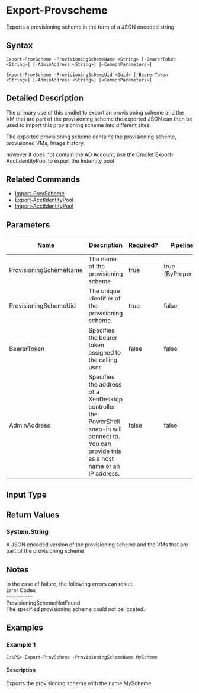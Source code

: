 ﻿
# Export-Provscheme
Exports a provisioning scheme in the form of a JSON encoded string
## Syntax
```
Export-ProvScheme -ProvisioningSchemeName <String> [-BearerToken <String>] [-AdminAddress <String>] [<CommonParameters>]

Export-ProvScheme -ProvisioningSchemeUid <Guid> [-BearerToken <String>] [-AdminAddress <String>] [<CommonParameters>]
```
## Detailed Description
The primary use of this cmdlet to export an provisioning scheme and the VM that are part of the provisioning scheme the exported JSON can then be used to import this provisioning scheme into different sites.


The exported provisioning scheme contains the provisioning scheme, provisioned VMs, Image history.


however it does not contain the AD Account, use the Cmdlet Export-AcctIdentityPool to export the Indentity pool


## Related Commands

* [Import-ProvScheme](./Import-ProvScheme/)
* [Export-AcctIdentityPool](./Export-AcctIdentityPool/)
* [Import-AcctIdentityPool](./Import-AcctIdentityPool/)
## Parameters
| Name   | Description | Required? | Pipeline Input | Default Value |
| --- | --- | --- | --- | --- |
| ProvisioningSchemeName | The name of the provisioning scheme. | true | true (ByPropertyName) |  |
| ProvisioningSchemeUid | The unique identifier of the provisioning scheme. | true | false |  |
| BearerToken | Specifies the bearer token assigned to the calling user | false | false |  |
| AdminAddress | Specifies the address of a XenDesktop controller the PowerShell snap-in will connect to. You can provide this as a host name or an IP address. | false | false | Localhost. Once a value is provided by any cmdlet, this value becomes the default. |

## Input Type

### 

## Return Values

### System.String
A JSON encoded version of the provisioning scheme and the VMs that are part of the provisioning scheme
## Notes
In the case of failure, the following errors can result.<br>    Error Codes<br>    -----------<br>    ProvisioningSchemeNotFound<br>    The specified provisioning scheme could not be located.
## Examples

### Example 1
```
C:\PS> Export-ProvScheme -ProvisioningSchemeName MyScheme
```
#### Description
Exports the provisioning scheme with the name MyScheme
